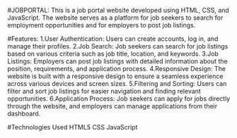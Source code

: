 #JOBPORTAL:
This is a job portal website developed using HTML, CSS, and JavaScript. The website serves as a platform for job seekers to search for employment opportunities and for employers to post job listings.

#Features:
1.User Authentication: Users can create accounts, log in, and manage their profiles.
2.Job Search: Job seekers can search for job listings based on various criteria such as job title, location, and keywords.
3.Job Listings: Employers can post job listings with detailed information about the position, requirements, and application process.
4.Responsive Design: The website is built with a responsive design to ensure a seamless experience across various devices and screen sizes.
5.Filtering and Sorting: Users can filter and sort job listings for easier navigation and finding relevant opportunities.
6.Application Process: Job seekers can apply for jobs directly through the website, and employers can manage applications from their dashboard.

#Technologies Used
HTML5
CSS
JavaScript
